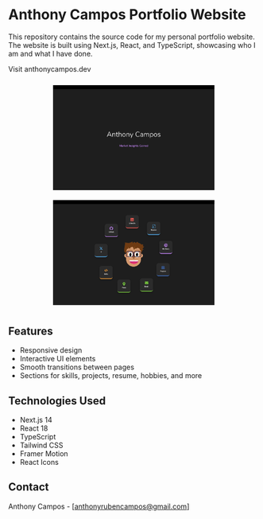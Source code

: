 # Anthony Campos Portfolio Website

This repository contains the source code for my personal portfolio website. The website is built using Next.js, React, and TypeScript, showcasing who I am and what I have done.

Visit anthonycampos.dev

<div style="display: flex; justify-content: space-around; flex-wrap: wrap;">
  <img src="pics/portfolioPic1.png" alt="Home Page" width="325" style="margin: 10px;"/>
  <img src="pics/portfolioPic2.png" alt="Home Page" width="325" style="margin: 10px;"/>
</div>

## Features

- Responsive design
- Interactive UI elements
- Smooth transitions between pages
- Sections for skills, projects, resume, hobbies, and more

## Technologies Used

- Next.js 14
- React 18
- TypeScript
- Tailwind CSS
- Framer Motion
- React Icons

## Contact

Anthony Campos - [anthonyrubencampos@gmail.com]
